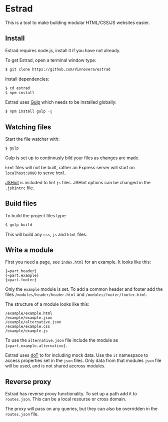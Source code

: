 Estrad
======

This is a tool to make building modular HTML/CSS/JS websites easier.

## Install

Estrad requires node.js, install it if you have not already.

To get Estrad, open a terminal window type:

```bash
$ git clone https://github.com/Vinnovera/estrad
```

Install dependencies:

```bash
$ cd estrad
$ npm install
```

Estrad uses [Gulp][0] which needs to be installed globally:

```bash
$ npm install gulp -g
```

## Watching files

Start the file watcher with:

```bash
$ gulp
```

Gulp is set up to continously bild your files as changes are made.

`html` files will not be built, rather an Express server will start on `localhost:8080` to serve `html`.

[JSHint][1] is included to lint `js` files. JSHint options can be changed in the `.jshintrc` file.

## Build files

To build the project files type:

```bash
$ gulp build
```

This will build any `css`, `js` and `html` files.

## Write a module

First you need a page, see `index.html` for an example. It looks like this:

	{=part.header}
	{=part.example}
	{=part.footer}

Only the `example` module is set. To add a common header and footer add the files `/modules/header/header.html` and `/modules/footer/footer.html`.

The structure of a module looks like this:

	/example/example.html
	/example/example.json
	/example/alternative.json	
	/example/example.css
	/example/example.js

To use the `alternative.json` file include the module as `{=part.example.alternative}`.

Estrad uses [doT][2] to for including mock data. Use the `it` namespace to access properties set in the `json` files. Only data from that modules `json` file will be used, and is not shared accross modules.

## Reverse proxy
Estrad has reverse proxy functionality. To set up a path add it to `routes.json`. This can be a local resourse or cross domain.

The proxy will pass on any queries, but they can also be overridden in the `routes.json` file.

[0]: https://github.com/gulpjs/gulp
[1]: https://github.com/jshint/jshint/
[2]: http://olado.github.io/doT/index.html
